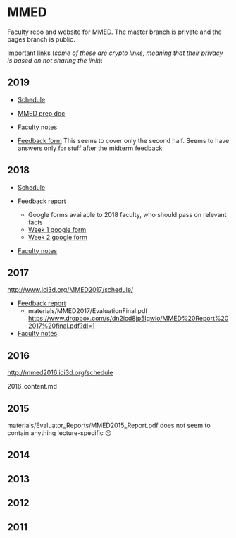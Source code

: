 # MMED

Faculty repo and website for MMED. The master branch is private and the pages branch is public.

Important links (_some of these are crypto links, meaning that their privacy is based on not sharing the link_):

## 2019

- [Schedule](http://www.ici3d.org/MMED/schedule/2019/)

- [MMED prep doc](https://docs.google.com/document/d/1PZqO5Q1clDNIEXh3lwkrBhGIJ0UVRRSFlTy6zmYlYj4)

* [Faculty notes](https://docs.google.com/document/d/1Q7h5bizBeCY1j_NZZ_bpsJ0bUB0F-wHCawhHUcRaW4A/)

* [Feedback form](https://docs.google.com/forms/d/1qJRzhjUi-TYMy8y-9QlX7-V6sK3GgNlIvKuMeqqvTEE/edit#responses) This seems to cover only the second half. Seems to have answers only for stuff after the midterm feedback

## 2018

- [Schedule](http://www.ici3d.org/MMED/schedule/2018/)

- [Feedback report](https://www.dropbox.com/s/ublszeb2o2brdaw/MMEDReport2018.pdf?dl=1)
	* Google forms available to 2018 faculty, who should pass on relevant facts
	* [Week 1 google form](https://docs.google.com/forms/d/1QYcq_NpF6wJWAjOoP4aawF87Ar4mU3fHPRmGEJujZXY/edit?usp=sharing)
	* [Week 2 google form](https://docs.google.com/forms/d/1F8UPa4KJY3OXNQXnFrUuxAmZViHrhMiYtrwA_MKNTRM/edit?usp=sharing)
- [Faculty notes](https://docs.google.com/document/d/1nFS4ut7IbD3Zt9ET3BiX9pNDTbaxgFJFiynAvzeOt_M)

## 2017

http://www.ici3d.org/MMED2017/schedule/

- [Feedback report](https://www.dropbox.com/s/dn2icd8jp5lgwio/MMED%20Report%202017%20final.pdf?dl=1)
	* materials/MMED2017/EvaluationFinal.pdf
https://www.dropbox.com/s/dn2icd8jp5lgwio/MMED%20Report%202017%20final.pdf?dl=1
- [Faculty notes](https://docs.google.com/document/d/1pGA-P2Ltmi1lHMPx5dulhU3-anbAIILKxgzwPbTgl50)

## 2016

http://mmed2016.ici3d.org/schedule

2016_content.md

## 2015

materials/Evaluator_Reports/MMED2015_Report.pdf does not seem to contain anything lecture-specific ☹

## 2014

## 2013

## 2012

## 2011

